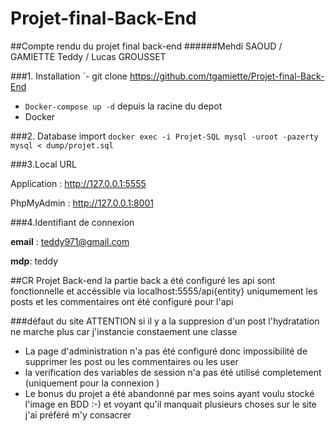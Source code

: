 # Projet-final-Back-End
##Compte rendu du projet final back-end
######Mehdi SAOUD / GAMIETTE Teddy / Lucas GROUSSET

###1. Installation
`- git clone https://github.com/tgamiette/Projet-final-Back-End
- `Docker-compose up -d` depuis la racine du depot  
- Docker 


###2. Database import
`docker exec -i Projet-SQL mysql -uroot -pazerty mysql < dump/projet.sql`

###3.Local URL

Application : http://127.0.0.1:5555

PhpMyAdmin : http://127.0.0.1:8001

###4.Identifiant de connexion

**email** : teddy971@gmail.com

**mdp**: teddy

##CR Projet Back-end
la partie back a été configuré
les api sont fonctionnelle et accéssible via localhost:5555/api{entity}
uniqumement les posts et les commentaires ont été configuré pour l'api


###défaut du site
ATTENTION si il y a la suppresion d'un post l'hydratation ne marche plus car j'instancie constaement une classe 
 - La page d'administration n'a pas été configuré donc impossibilité de supprimer les post ou les commentaires ou les user
 - la verification des variables de session n'a pas été utilisé completement (uniquement pour la connexion )
 - Le bonus du projet a été abandonné par mes soins ayant voulu stocké l'image en BDD :-) et voyant qu'il manquait
 plusieurs choses sur le site j'ai préféré m'y consacrer